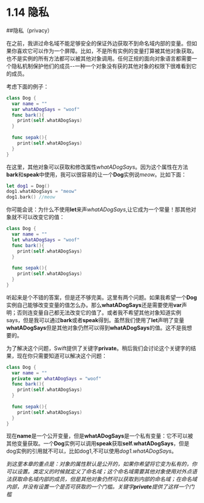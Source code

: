 # 1.14 隐私

##隐私（privacy）

在之前，我讲过命名域不能足够安全的保证外边获取不到命名域内部的变量。但如果你喜欢它可以作为一个屏障。比如，不是所有实例的变量打算被其他对象获取。也不是实例的所有方法都可以被其他对象调用。任何正规的面向对象语言都需要一个隐私机制保护他们的成员--一种一个对象没有获的其他对象的权限下很难看到它的成员。

考虑下面的例子：

```swift
class Dog {
  var name = ""
  var whatADogSays = "woof"
  func bark(){
    print(self.whatADogSays)
  }
  
  func sepak(){
    print(self.whatADogSays)
  }
}
```

在这里，其他对象可以获取和修改属性*whatADogSays*。因为这个属性在方法**bark**和**speak**中使用，我可以很容易的让一个**Dog**实例说*meow*。比如下面：

```swift
let dog1 = Dog()
dog1.whatADogSays = "meow"
dog1.bark() //meow
```

你可能会说：为什么不使用**let**来声*whatADogSays*,让它成为一个常量！那其他对象就不可以改变它的值：

```swift
class Dog {
  var name = ""
  let whatADogSays = "woof"
  func bark(){
    print(self.whatADogSays)
  }
  
  func sepak(){
    print(self.whatADogSays)
  }
}
```
听起来是个不错的答案，但是还不够完美。这里有两个问题。如果我希望一个**Dog**实例自己能够改变变量的值怎么办。那么**whatADogSays**还是需要使用**var**声明；否则连变量自己都无法改变它的值了。或者我不希望其他对象知道实例says，但是我可以通过**bark**或者**speak**得到。虽然我们使用了**let**声明了变量**whatADogSays**但是其他对象仍然可以得到**whatADogSays**的值。这不是我想要的。

为了解决这个问题，Swift提供了关键字**private**。稍后我们会讨论这个关键字的结果，现在你只需要知道可以解决这个问题：

```swift
class Dog {
  var name = ""
  private var whatADogSays = "woof"
  func bark(){
    print(self.whatADogSays)
  }
  
  func sepak(){
    print(self.whatADogSays)
  }
}
```
现在**name**是一个公开变量，但是**whatADogSays**是一个私有变量：它不可以被其他变量获取。一个**Dog**实例可以调用**speak**获取**self.whatADogSays**，但是dog实例的引用就不可以，比如dog1,不可以使用*dog1.whatADogSays*。

*到这里本章的重点是：对象的属性默认是公开的，如果你希望将它变为私有的，你可以设置。类定义的时候就定义了命名域；这个命名域需要其他对象使用对外点语法获取命名域内部的成员，但是其他对象仍然可以获取到内部的命名域；在命名域内部，并没有设置一个是否可获取的一个门槛。关键字**private**提供了这样一个门槛*

